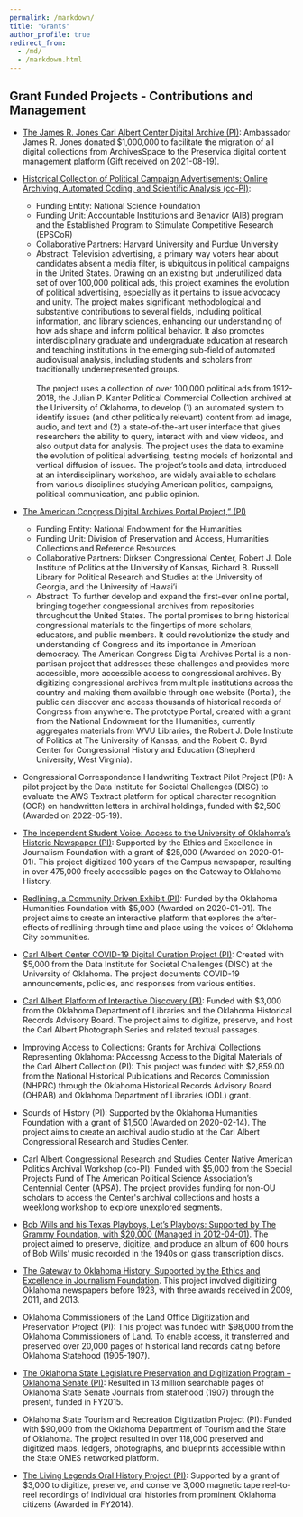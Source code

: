 ```yaml
---
permalink: /markdown/
title: "Grants"
author_profile: true
redirect_from: 
  - /md/
  - /markdown.html
---
```


## Grant Funded Projects - Contributions and Management

* [The James R. Jones Carl Albert Center Digital Archive (PI)](https://oucac.access.preservica.com/): Ambassador James R. Jones donated $1,000,000 to facilitate the migration of all digital collections from ArchivesSpace to the Preservica digital content management platform (Gift received on 2021-08-19).
* [Historical Collection of Political Campaign Advertisements: Online Archiving, Automated Coding, and Scientific Analysis (co-PI)](https://s-lib024.lib.uiowa.edu/campaignvids/index.html):
    * Funding Entity: National Science Foundation
    * Funding Unit: Accountable Institutions and Behavior (AIB) program and the Established Program to Stimulate Competitive Research (EPSCoR)
    * Collaborative Partners: Harvard University and Purdue University
    * Abstract: Television advertising, a primary way voters hear about candidates absent a media filter, is ubiquitous in political campaigns in the United States. Drawing on an existing but underutilized data set of over 100,000 political ads, this project examines the evolution of political advertising, especially as it pertains to issue advocacy and unity.  The project makes significant methodological and substantive contributions to several fields, including political, information, and library sciences, enhancing our understanding of how ads shape and inform political behavior.  It also promotes interdisciplinary graduate and undergraduate education at research and teaching institutions in the emerging sub-field of automated audiovisual analysis, including students and scholars from traditionally underrepresented groups.<br/><br/>The project uses a collection of over 100,000 political ads from 1912-2018, the Julian P. Kanter Political Commercial Collection archived at the University of Oklahoma, to develop (1) an automated system to identify issues (and other politically relevant) content from ad image, audio, and text and (2) a state-of-the-art user interface that gives researchers the ability to query, interact with and view videos, and also output data for analysis.  The project uses the data to examine the evolution of political advertising, testing models of horizontal and vertical diffusion of issues.  The project’s tools and data, introduced at an interdisciplinary workshop, are widely available to scholars from various disciplines studying American politics, campaigns, political communication, and public opinion.

* [The American Congress Digital Archives Portal Project,” (PI)](https://congressarchives.org/) 
    * Funding Entity: National Endowment for the Humanities
    * Funding Unit: Division of Preservation and Access, Humanities Collections and Reference Resources
    * Collaborative Partners: Dirksen Congressional Center, Robert J. Dole Institute of Politics at the University of Kansas, Richard B. Russell Library for Political Research and Studies at the University of Georgia, and the University of Hawai’i
    * Abstract: To further develop and expand the first-ever online portal, bringing together congressional archives from repositories throughout the United States. The portal promises to bring historical congressional materials to the fingertips of more scholars, educators, and public members. It could revolutionize the study and understanding of Congress and its importance in American democracy. The American Congress Digital Archives Portal is a non-partisan project that addresses these challenges and provides more accessible, more accessible access to congressional archives. By digitizing congressional archives from multiple institutions across the country and making them available through one website (Portal), the public can discover and access thousands of historical records of Congress from anywhere. The prototype Portal, created with a grant from the National Endowment for the Humanities, currently aggregates materials from WVU Libraries, the Robert J. Dole Institute of Politics at The University of Kansas, and the Robert C. Byrd Center for Congressional History and Education (Shepherd University, West Virginia).
  
* Congressional Correspondence Handwriting Textract Pilot Project (PI): A pilot project by the Data Institute for Societal Challenges (DISC) to evaluate the AWS Textract platform for optical character recognition (OCR) on handwritten letters in archival holdings, funded with $2,500 (Awarded on 2022-05-19).
* [The Independent Student Voice: Access to the University of Oklahoma’s Historic Newspaper (PI)](https://gateway.okhistory.org/explore/collections/OUSN/): Supported by the Ethics and Excellence in Journalism Foundation with a grant of $25,000 (Awarded on 2020-01-01). This project digitized 100 years of the Campus newspaper, resulting in over 475,000 freely accessible pages on the Gateway to Oklahoma History.
* [Redlining, a Community Driven Exhibit (PI)](https://cacredlining.omeka.net/): Funded by the Oklahoma Humanities Foundation with $5,000 (Awarded on 2020-01-01). The project aims to create an interactive platform that explores the after-effects of redlining through time and place using the voices of Oklahoma City communities.
* [Carl Albert Center COVID-19 Digital Curation Project (PI)](https://caccovid19.omeka.net/): Created with $5,000 from the Data Institute for Societal Challenges (DISC) at the University of Oklahoma. The project documents COVID-19 announcements, policies, and responses from various entities.
* [Carl Albert Platform of Interactive Discovery (PI)](https://cacdiscovery.omeka.net/): Funded with $3,000 from the Oklahoma Department of Libraries and the Oklahoma Historical Records Advisory Board. The project aims to digitize, preserve, and host the Carl Albert Photograph Series and related textual passages.
* Improving Access to Collections: Grants for Archival Collections Representing Oklahoma: PAccessng Access to the Digital Materials of the Carl Albert Collection (PI): This project was funded with $2,859.00 from the National Historical Publications and Records Commission (NHPRC) through the Oklahoma Historical Records Advisory Board (OHRAB) and Oklahoma Department of Libraries (ODL) grant.
* Sounds of History (PI): Supported by the Oklahoma Humanities Foundation with a grant of $1,500 (Awarded on 2020-02-14). The project aims to create an archival audio studio at the Carl Albert Congressional Research and Studies Center.
* Carl Albert Congressional Research and Studies Center Native American Politics Archival Workshop (co-PI): Funded with $5,000 from the Special Projects Fund of The American Political Science Association’s Centennial Center (APSA). The project provides funding for non-OU scholars to access the Center's archival collections and hosts a weeklong workshop to explore unexplored segments.
* [Bob Wills and his Texas Playboys, Let’s Playboys: Supported by The Grammy Foundation, with $20,000 (Managed in 2012-04-01)](https://www.oklahoman.com/story/entertainment/music/2015/05/26/oklahoma-historical-society-releases-bob-wills-record/60744203007/). The project aimed to preserve, digitize, and produce an album of 600 hours of Bob Wills’ music recorded in the 1940s on glass transcription discs.
* [The Gateway to Oklahoma History: Supported by the Ethics and Excellence in Journalism Foundation](https://gateway.okhistory.org/). This project involved digitizing Oklahoma newspapers before 1923, with three awards received in 2009, 2011, and 2013.
* Oklahoma Commissioners of the Land Office Digitization and Preservation Project (PI): This project was funded with $98,000 from the Oklahoma Commissioners of Land. To enable access, it transferred and preserved over 20,000 pages of historical land records dating before Oklahoma Statehood (1905-1907).
* [The Oklahoma State Legislature Preservation and Digitization Program – Oklahoma Senate (PI)](https://oksenate.gov/calendar/journals): Resulted in 13 million searchable pages of Oklahoma State Senate Journals from statehood (1907) through the present, funded in FY2015.
* Oklahoma State Tourism and Recreation Digitization Project (PI): Funded with $90,000 from the Oklahoma Department of Tourism and the State of Oklahoma. The project resulted in over 118,000 preserved and digitized maps, ledgers, photographs, and blueprints accessible within the State OMES networked platform.
* [The Living Legends Oral History Project (PI)](https://www.youtube.com/@OHSAudioArchives): Supported by a grant of $3,000 to digitize, preserve, and conserve 3,000 magnetic tape reel-to-reel recordings of individual oral histories from prominent Oklahoma citizens (Awarded in FY2014).

